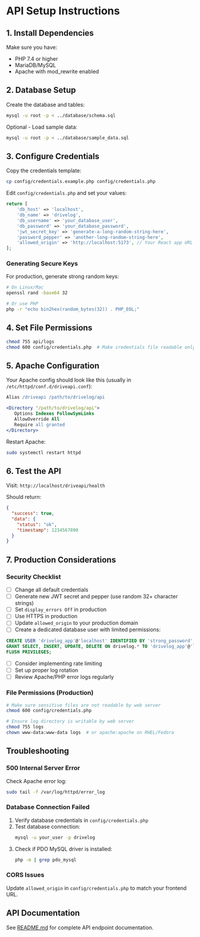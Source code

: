 # API Setup Instructions

## 1. Install Dependencies

Make sure you have:

- PHP 7.4 or higher
- MariaDB/MySQL
- Apache with mod_rewrite enabled

## 2. Database Setup

Create the database and tables:

```bash
mysql -u root -p < ../database/schema.sql
```

Optional - Load sample data:

```bash
mysql -u root -p < ../database/sample_data.sql
```

## 3. Configure Credentials

Copy the credentials template:

```bash
cp config/credentials.example.php config/credentials.php
```

Edit `config/credentials.php` and set your values:

```php
return [
    'db_host' => 'localhost',
    'db_name' => 'drivelog',
    'db_username' => 'your_database_user',
    'db_password' => 'your_database_password',
    'jwt_secret_key' => 'generate-a-long-random-string-here',
    'password_pepper' => 'another-long-random-string-here',
    'allowed_origin' => 'http://localhost:5173', // Your React app URL
];
```

### Generating Secure Keys

For production, generate strong random keys:

```bash
# On Linux/Mac
openssl rand -base64 32

# Or use PHP
php -r "echo bin2hex(random_bytes(32)) . PHP_EOL;"
```

## 4. Set File Permissions

```bash
chmod 755 api/logs
chmod 600 config/credentials.php  # Make credentials file readable only by owner
```

## 5. Apache Configuration

Your Apache config should look like this (usually in `/etc/httpd/conf.d/driveapi.conf`):

```apache
Alias /driveapi /path/to/drivelog/api

<Directory "/path/to/drivelog/api">
   Options Indexes FollowSymLinks
   AllowOverride All
   Require all granted
</Directory>
```

Restart Apache:

```bash
sudo systemctl restart httpd
```

## 6. Test the API

Visit: `http://localhost/driveapi/health`

Should return:

```json
{
  "success": true,
  "data": {
    "status": "ok",
    "timestamp": 1234567890
  }
}
```

## 7. Production Considerations

### Security Checklist

- [ ] Change all default credentials
- [ ] Generate new JWT secret and pepper (use random 32+ character strings)
- [ ] Set `display_errors Off` in production
- [ ] Use HTTPS in production
- [ ] Update `allowed_origin` to your production domain
- [ ] Create a dedicated database user with limited permissions:

```sql
CREATE USER 'drivelog_app'@'localhost' IDENTIFIED BY 'strong_password';
GRANT SELECT, INSERT, UPDATE, DELETE ON drivelog.* TO 'drivelog_app'@'localhost';
FLUSH PRIVILEGES;
```

- [ ] Consider implementing rate limiting
- [ ] Set up proper log rotation
- [ ] Review Apache/PHP error logs regularly

### File Permissions (Production)

```bash
# Make sure sensitive files are not readable by web server
chmod 600 config/credentials.php

# Ensure log directory is writable by web server
chmod 755 logs
chown www-data:www-data logs  # or apache:apache on RHEL/Fedora
```

## Troubleshooting

### 500 Internal Server Error

Check Apache error log:

```bash
sudo tail -f /var/log/httpd/error_log
```

### Database Connection Failed

1. Verify database credentials in `config/credentials.php`
2. Test database connection:
   ```bash
   mysql -u your_user -p drivelog
   ```
3. Check if PDO MySQL driver is installed:
   ```bash
   php -m | grep pdo_mysql
   ```

### CORS Issues

Update `allowed_origin` in `config/credentials.php` to match your frontend URL.

## API Documentation

See [README.md](README.md) for complete API endpoint documentation.
